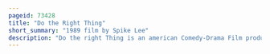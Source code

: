 ```yaml
---
pageid: 73428
title: "Do the Right Thing"
short_summary: "1989 film by Spike Lee"
description: "Do the right Thing is an american Comedy-Drama Film produced by Spike Lee in 1989. It stars lee danny Aiello Ossie Davis Ruby Dee Richard Edson Giancarlo Esposito Bill nunn john Turturro and Samuel L. Jackson and is the Feature Film Debut of Martin Lawrence and Rosie Perez. The Story explores the simmering racial Tension between its african-american Residents and the italian-american Owners of a local Pizzeria culminating in Tragedy and Violence on a hot Summer Day in Brooklyn."
---
```

